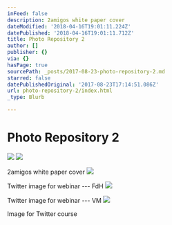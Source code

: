 ```yaml
---
inFeed: false
description: 2amigos white paper cover
dateModified: '2018-04-16T19:01:11.224Z'
datePublished: '2018-04-16T19:01:11.712Z'
title: Photo Repository 2
author: []
publisher: {}
via: {}
hasPage: true
sourcePath: _posts/2017-08-23-photo-repository-2.md
starred: false
datePublishedOriginal: '2017-08-23T17:14:51.086Z'
url: photo-repository-2/index.html
_type: Blurb

---
```

# Photo Repository 2
![](https://the-grid-user-content.s3-us-west-2.amazonaws.com/3fd14fb5-0d33-46cb-b696-31d1debb3934.png)
![](https://s3-us-west-2.amazonaws.com/the-grid-img/p/c75b6a4a77d7b63d35730ca4e676a5c208fc8353.png)

2amigos white paper cover
![](https://the-grid-user-content.s3-us-west-2.amazonaws.com/d4ae7ea3-bb81-4502-9e19-1a5fbc63e39a.png)

Twitter image for webinar --- FdH
![](https://the-grid-user-content.s3-us-west-2.amazonaws.com/496000d2-7348-4802-8462-58af78f03bb1.png)

Twitter image for webinar --- VM
![](https://the-grid-user-content.s3-us-west-2.amazonaws.com/283742f1-b679-4e54-a667-ff1bb7e3d7ff.jpg)

Image for Twitter course